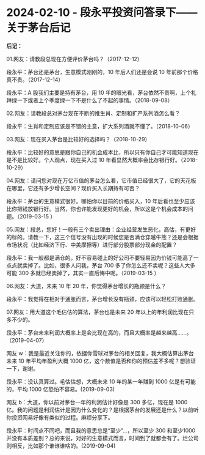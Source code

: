 # 2024-02-10 - 段永平投资问答录下——关于茅台后记

**后记：**

01.网友：请教段总现在方便评价茅台吗？（2017-12-12）

段永平：茅台还是茅台，生意模式刚刚的，10 年后人们还是会说 10 年前那个价格真不贵。（2017-12-14）

段永平：A 股我们主要是持有茅台，用 10 年的眼光看，茅台依然不贵啊，上个礼拜绿一下或者上个季度绿一下不是什么了不起的事情。（2018-09-08）

02.网友：请教段总对茅台现在不断的推生肖、定制和扩产系列酒怎么看？

段永平：生肖和定制应该是不错的主意，扩大系列酒就不懂了。（2018-10-06）

03.网友：现在买入茅台是比较好的选择吗？（2018-10-29）

段永平：比较好的意思是跟你自己的机会成本比，所以只有你自己才可能知道现在是不是比较好。个人观点，现在买入过 10 年看显然大概率会比存银行好。（2018-10-29）

04.网友：请问您对现在万亿市值的茅台怎么看，它市值已经很大了，它的天花板在哪里，它还有多少增长空间？现价买入长期持有可否？

段永平：茅台的生意模式很好。哪怕你以目前的价格买入，10 年后看也至少应该比你把钱放银行好。当然，你也许能发现更好的机会，所以这是个机会成本的问题。（2019-03-15 ）

05.网友：段总，您好！一般有三个卖出理由：企业经营发生恶化，高估，有更好的标的。请教一下，这三个信号没有出现的时候您是否满仓穿越牛熊？还是会根据市场状况（比如经济下行、中美摩擦等）进行部分股票部分现金的配置？

段永平：我一般都是满仓的。好不容易碰上的好公司不要轻易因为价钱可能高了一点点就卖掉了。比如，很多人问我，茅台 700 多了你怎么还不卖呢？这些人大多可能 300 多就已经卖掉了，其实一直后悔中呢。（2019-03-15 ）

06.网友：大道，未来 10 年 20 年，你觉得茅台增长的瓶颈是什么？

段永平：我觉得在相对于通胀而言，茅台增长没有瓶颈，应该可以轻松打败通胀。

07.网友：用大道这个毛估估的算法，茅台也是未来 20 年以上的年利润比现在只多不少的。

段永平：茅台未来利润大概率上是会比现在高的，而且大概率是越来越高……。（2019-04-07）

网友 w：我是最近关注你的，依据你雪球对茅台的相关回复，我大概估算出茅台未来 10 年平均年盈利大概 1000 亿，这个数值是否和你的预估差不多呢？想验证一下，谢谢。

段永平：没认真算过。毛估估想，大概未来 10 年的某一年赚到 1000 亿是有可能的，平均 1000 亿恐怕不容易。(2019-09-03)

网友 b：大道，你以前对茅台一年的利润估计好像是 300 多亿，现在是 1000 亿。我的问题是利润估计是因为什么变化的？是根据茅台的发展还是什么？以前听你投资网易好像有类似的过程。麻烦分享下。

段永平：时间点不同吧，而且我的意思总是“至少”…，所以至少 300 和至少1000 并没有本质差别？总的来说，对好的生意模式而言，时间到了就都会有了。烂公司则相反，比如那个谁谁谁啥的。(2019-09-04)